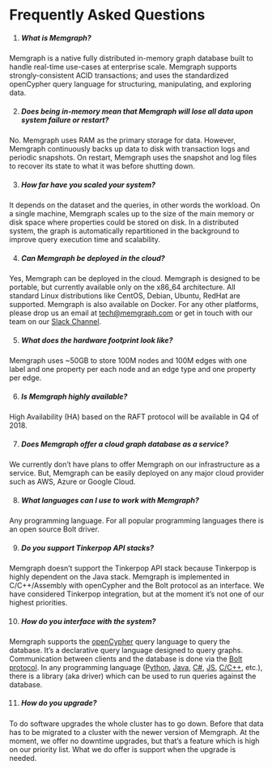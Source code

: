 # Frequently Asked Questions

1. ##### What is Memgraph?

Memgraph is a native fully distributed in-memory graph database built to handle real-time use-cases at enterprise scale. Memgraph supports strongly-consistent ACID transactions; and uses the standardized openCypher query language for structuring, manipulating, and exploring data.

2. ##### Does being in-memory mean that Memgraph will lose all data upon system failure or restart?

No. Memgraph uses RAM as the primary storage for data. However, Memgraph continuously backs up data to disk with transaction logs and periodic snapshots. On restart, Memgraph uses the snapshot and log files to recover its state to what it was before shutting down.

3. ##### How far have you scaled your system?

It depends on the dataset and the queries, in other words the workload. On a single machine, Memgraph scales up to the size of the main memory or disk space where properties could be stored on disk. In a distributed system, the graph is automatically repartitioned in the background to improve query execution time and scalability.

4. ##### Can Memgraph be deployed in the cloud?

Yes, Memgraph can be deployed in the cloud. Memgraph is designed to be portable, but currently available only on the x86_64 architecture. All standard Linux distributions like CentOS, Debian, Ubuntu, RedHat are supported. Memgraph is also available on Docker. For any other platforms, please drop us an email at [tech@memgraph.com](mailto:tech@memgraph.com) or get in touch with our team on our [Slack Channel](https://memgraph.com/slack/).

5. ##### What does the hardware footprint look like?

Memgraph uses ~50GB to store 100M nodes and 100M edges with one label and one property per each node and an edge type and one property per edge.

6. ##### Is Memgraph highly available?

High Availability (HA) based on the RAFT protocol will be available in Q4 of 2018.

7. ##### Does Memgraph offer a cloud graph database as a service?

We currently don’t have plans to offer Memgraph on our infrastructure as a service. But, Memgraph can be easily deployed on any major cloud provider such as AWS, Azure or Google Cloud.

8. ##### What languages can I use to work with Memgraph?

Any programming language. For all popular programming languages there is an open source Bolt driver.

9. ##### Do you support Tinkerpop API stacks?

Memgraph doesn’t support the Tinkerpop API stack because Tinkerpop is highly dependent on the Java stack. Memgraph is implemented in C/C++/Assembly with openCypher and the Bolt protocol as an interface. We have considered Tinkerpop integration, but at the moment it’s not one of our highest priorities.

10. ##### How do you interface with the system?

Memgraph supports the [openCypher](http://www.opencypher.org) query language to query the database. It’s a declarative query language designed to query graphs. Communication between clients and the database is done via the [Bolt protocol](https://boltprotocol.org). In any programming language ([Python](https://github.com/neo4j/neo4j-python-driver), [Java](https://github.com/neo4j/neo4j-java-driver), [C#](https://github.com/neo4j/neo4j-dotnet-driver), [JS](https://github.com/neo4j/neo4j-javascript-driver), [C/C++](https://neo4j-client.net), etc.), there is a library (aka driver) which can be used to run queries against the database.

11. ##### How do you upgrade?

To do software upgrades the whole cluster has to go down. Before that data has to be migrated to a cluster with the newer version of Memgraph. At the moment, we offer no downtime upgrades, but that’s a feature which is high on our priority list. What we do offer is support when the upgrade is needed.

